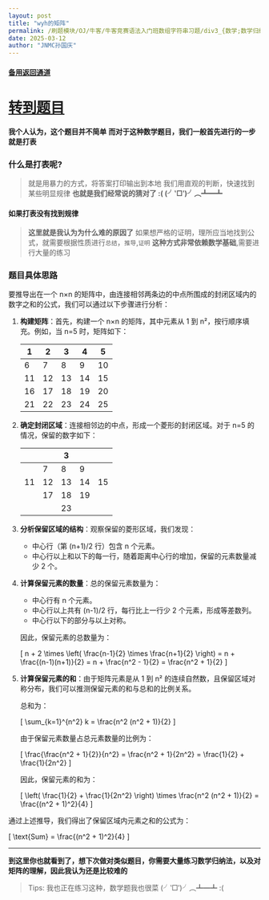 ```yaml
---
layout: post
title: "wyh的矩阵"
permalink: /刷题模块/OJ/牛客/牛客竞赛语法入门班数组字符串习题/div3_{数学;数学归纳}_牛客_wyh的矩阵.md/
date: 2025-03-12
author: "JNMC孙国庆"
---
```


#### [备用返回通道](../../README.md)
# [转到题目](https://ac.nowcoder.com/acm/contest/19306/1022)


**我个人认为，这个题目并不简单**
**而对于这种数学题目，我们一般首先进行的一步就是打表**
### 什么是打表呢?
> 就是用暴力的方式，将答案打印输出到本地
> 我们用直观的判断，快速找到某些明显规律
> **也就是我们经常说的猜对了 :(  (╯‵□′)╯︵┻━┻**

#### 如果打表没有找到规律
> **这里就是我认为为什么难的原因了**
> 如果想严格的证明，理所应当地找到公式，就需要根据性质进行`总结`，`推导`,`证明`
> **这种方式非常依赖数学基础**,需要进行大量的练习

### 题目具体思路
要推导出在一个 n×n 的矩阵中，由连接相邻两条边的中点所围成的封闭区域内的数字之和的公式，我们可以通过以下步骤进行分析：

1. **构建矩阵**：首先，构建一个 n×n 的矩阵，其中元素从 1 到 n²，按行顺序填充。例如，当 n=5 时，矩阵如下：

   | 1  | 2  | 3  | 4  | 5  |
   |----|----|----|----|----|
   | 6  | 7  | 8  | 9  | 10 |
   | 11 | 12 | 13 | 14 | 15 |
   | 16 | 17 | 18 | 19 | 20 |
   | 21 | 22 | 23 | 24 | 25 |

2. **确定封闭区域**：连接相邻边的中点，形成一个菱形的封闭区域。对于 n=5 的情况，保留的数字如下：

   |    |    | 3  |    |    |
   |----|----|----|----|----|
   |    | 7  | 8  | 9  |    |
   | 11 | 12 | 13 | 14 | 15 |
   |    | 17 | 18 | 19 |    |
   |    |    | 23 |    |    |

3. **分析保留区域的结构**：观察保留的菱形区域，我们发现：
   - 中心行（第 (n+1)/2 行）包含 n 个元素。
   - 中心行以上和以下的每一行，随着距离中心行的增加，保留的元素数量减少 2 个。

4. **计算保留元素的数量**：总的保留元素数量为：
   - 中心行有 n 个元素。
   - 中心行以上共有 (n-1)/2 行，每行比上一行少 2 个元素，形成等差数列。
   - 中心行以下的部分与以上对称。

   因此，保留元素的总数量为：

   \[
   n + 2 \times \left( \frac{n-1}{2} \times \frac{n+1}{2} \right) = n + \frac{(n-1)(n+1)}{2} = n + \frac{n^2 - 1}{2} = \frac{n^2 + 1}{2}
   \]

5. **计算保留元素的和**：由于矩阵元素是从 1 到 n² 的连续自然数，且保留区域对称分布，我们可以推测保留元素的和与总和的比例关系。

   总和为：

   \[
   \sum_{k=1}^{n^2} k = \frac{n^2 (n^2 + 1)}{2}
   \]

   由于保留元素数量占总元素数量的比例为：

   \[
   \frac{\frac{n^2 + 1}{2}}{n^2} = \frac{n^2 + 1}{2n^2} = \frac{1}{2} + \frac{1}{2n^2}
   \]

   因此，保留元素的和为：

   \[
   \left( \frac{1}{2} + \frac{1}{2n^2} \right) \times \frac{n^2 (n^2 + 1)}{2} = \frac{(n^2 + 1)^2}{4}
   \]

通过上述推导，我们得出了保留区域内元素之和的公式为：

\[
\text{Sum} = \frac{(n^2 + 1)^2}{4}
\]


----
**到这里你也就看到了，想下次做对类似题目，你需要大量练习数学归纳法，以及对矩阵的理解，因此我认为还是比较难的**

> Tips: 我也正在练习这种，数学题我也很菜 (╯‵□′)╯︵┻━┻ :(